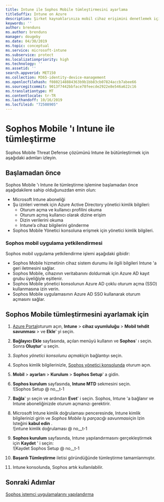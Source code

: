 ```yaml
---
title: Intune ile Sophos Mobile tümleştirmesini ayarlama
titleSuffix: Intune on Azure
description: Şirket kaynaklarınıza mobil cihaz erişimini denetlemek için Microsoft Intune ile Sophos Mobile çözümünü ayarlama.
keywords: ''
author: brenduns
ms.author: brenduns
manager: dougeby
ms.date: 04/30/2019
ms.topic: conceptual
ms.service: microsoft-intune
ms.subservice: protect
ms.localizationpriority: high
ms.technology: ''
ms.assetid: ''
search.appverid: MET150
ms.collection: M365-identity-device-management
ms.openlocfilehash: f0802148884363b9b1bb83cb07824accb7abee66
ms.sourcegitcommit: 9013f7442bbface78feecde2922e8e546a622c16
ms.translationtype: MT
ms.contentlocale: tr-TR
ms.lasthandoff: 10/16/2019
ms.locfileid: "72508905"
---
```

# <a name="integrate-sophos-mobile-with-intune"></a>Sophos Mobile 'ı Intune ile tümleştirme  

Sophos Mobile Threat Defense çözümünü Intune ile bütünleştirmek için aşağıdaki adımları izleyin.  

## <a name="before-you-begin"></a>Başlamadan önce  

Sophos Mobile 'ı Intune ile tümleştirme işlemine başlamadan önce aşağıdakilere sahip olduğunuzdan emin olun:  
- Microsoft Intune aboneliği  
- Şu izinleri vermek için Azure Active Directory yönetici kimlik bilgileri:  
  - Oturum açma ve kullanıcı profilini okuma  
  - Oturum açmış kullanıcı olarak dizine erişim  
  - Dizin verilerini okuma  
  - Intune’a cihaz bilgilerini gönderme  
- Sophos Mobile Yönetici konsoluna erişmek için yönetici kimlik bilgileri.  


### <a name="sophos-mobile-app-authorization"></a>Sophos mobil uygulama yetkilendirmesi  
  
Sophos mobil uygulama yetkilendirme işlemi aşağıdaki gibidir:  
- Sophos Mobile hizmetinin cihaz sistem durumu ile ilgili bilgileri Intune 'a geri iletmesini sağlar.  
- Sophos Mobile, cihazının veritabanını doldurmak için Azure AD kayıt grubu üyeliğiyle eşitlenir.  
- Sophos Mobile yönetici konsolunun Azure AD çoklu oturum açma (SSO) kullanmasına izin verin.  
- Sophos Mobile uygulamasının Azure AD SSO kullanarak oturum açmasını sağlar.  


## <a name="to-set-up-sophos-mobile-integration"></a>Sophos Mobile tümleştirmesini ayarlamak için  

1. [Azure Portal]( https://portal.azure.com/)oturum açın, **Intune** > **cihaz uyumluluğu** > **Mobil tehdit savunması** > ve **Ekle**' yi seçin.  
2. **Bağlayıcı Ekle** sayfasında, açılan menüyü kullanın ve **Sophos**' ı seçin. Sonra **Oluştur**' u seçin.  
3. *Sophos yönetici konsolunu açmak*için bağlantıyı seçin.  
4. Sophos kimlik bilgilerinizle, [Sophos yönetici konsolunda](https://central.sophos.com/) oturum açın.  
5. **Mobil** > **ayarları** > **Kurulum** > **Sophos Setup**' a gidin.  
6. **Sophos kurulum** sayfasında, **Intune MTD** sekmesini seçin.  
   ![Sophos Setup @ no__t-1 
 
7. **Bağla**' yı seçin ve ardından **Evet**' i seçin. Sophos, Intune 'a bağlanır ve Intune aboneliğinizde oturum açmanızı gerektirir. 
8. Microsoft Intune kimlik doğrulaması penceresinde, Intune kimlik bilgilerinizi girin ve *Sophos Mobile Iş parçacığı savunması*için Izin Isteğini **kabul edin** .  
   ![ıntune kimlik doğrulaması @ no__t-1

9. **Sophos kurulum** sayfasında, Intune yapılandırmasını gerçekleştirmek için **Kaydet** ' i seçin:  
   ![Kaydet Sophos Setup @ no__t-1  

1. **Başarılı Tümleştirme** iletisi göründüğünde tümleştirme tamamlanmıştır.  
1. Intune konsolunda, Sophos artık kullanılabilir.  


## <a name="next-steps"></a>Sonraki Adımlar  
[Sophos istemci uygulamalarını yapılandırma](mtd-apps-ios-app-configuration-policy-add-assign.md)
